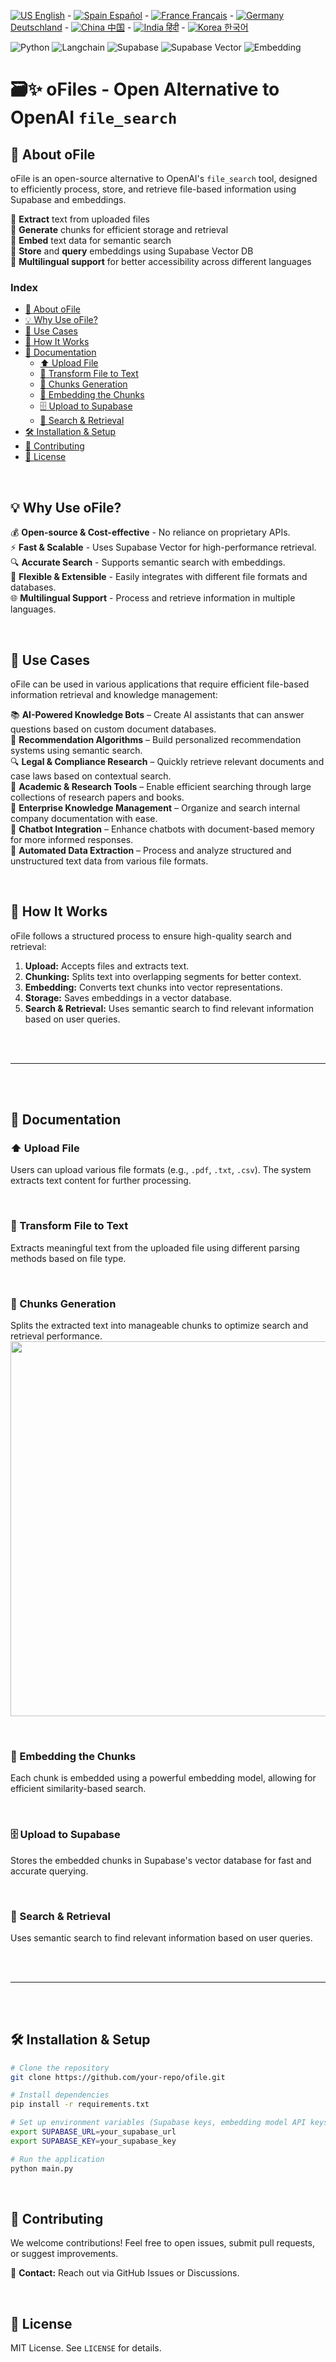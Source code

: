 

[![US](https://raw.githubusercontent.com/stevenrskelton/flag-icon/master/png/16/country-4x3/us.png "Canada") English](/readme/en.md) -
[![Spain](https://raw.githubusercontent.com/stevenrskelton/flag-icon/master/png/16/country-4x3/es.png "Spain") Español](/readme/es.md) -
[![France](https://raw.githubusercontent.com/stevenrskelton/flag-icon/master/png/16/country-4x3/fr.png "France") Français](/readme/fr.md) -
[![Germany](https://raw.githubusercontent.com/stevenrskelton/flag-icon/master/png/16/country-4x3/de.png "Germany") Deutschland](/readme/de.md) -
[![China](https://raw.githubusercontent.com/stevenrskelton/flag-icon/master/png/16/country-4x3/cn.png "China") 中国](/readme/cn.md) -
[![India](https://raw.githubusercontent.com/stevenrskelton/flag-icon/master/png/16/country-4x3/in.png "China") हिंदी](/readme/in.md) -
[![Korea](https://raw.githubusercontent.com/stevenrskelton/flag-icon/master/png/16/country-4x3/kr.png "Korea") 한국어](/readme/kr.md)

![Python](https://img.shields.io/badge/python-3670A0?style=for-the-badge&logo=python&logoColor=ffdd54)
![Langchain](https://img.shields.io/badge/Langchain-1C3C3C?style=for-the-badge&logo=langchain&logoColor=white)
![Supabase](https://img.shields.io/badge/Supabase-3ECF8E?style=for-the-badge&logo=supabase&logoColor=white)
![Supabase Vector](https://img.shields.io/badge/Supabase%20Vector%20DB-000?style=for-the-badge&logo=supabase&logoColor=white)
![Embedding](https://img.shields.io/badge/EMBEDDING-FFD21E?style=for-the-badge&logo=huggingface&logoColor=black)

# 🗃️✨ oFiles - Open Alternative to OpenAI `file_search`

## 📖 About oFile

oFile is an open-source alternative to OpenAI's `file_search` tool, designed to efficiently process, store, and retrieve file-based information using Supabase and embeddings.

🔹 **Extract** text from uploaded files  
🔹 **Generate** chunks for efficient storage and retrieval  
🔹 **Embed** text data for semantic search  
🔹 **Store** and **query** embeddings using Supabase Vector DB  
🔹 **Multilingual support** for better accessibility across different languages  

### Index

- [📖 About oFile](#-about-ofile)  
- [💡 Why Use oFile?](#-why-use-ofile)  
- [🔧 Use Cases](#-use-cases)  
- [🚀 How It Works](#-how-it-works)  
- [📝 Documentation](#-documentation)  
  - [⬆️ Upload File](#️-upload-file)  
  - [📄 Transform File to Text](#-transform-file-to-text)  
  - [🧩 Chunks Generation](#-chunks-generation)  
  - [🔗 Embedding the Chunks](#-embedding-the-chunks)  
  - [🗄️ Upload to Supabase](#️-upload-to-supabase)  
  - [🔎 Search & Retrieval](#-search--retrieval)  
- [🛠️ Installation & Setup](#️-installation--setup)  
- [🤝 Contributing](#-contributing)  
- [📜 License](#-license)  

<br>

## 💡 Why Use oFile?

💰 **Open-source & Cost-effective** - No reliance on proprietary APIs.  
⚡ **Fast & Scalable** - Uses Supabase Vector for high-performance retrieval.  
🔍 **Accurate Search** - Supports semantic search with embeddings.  
📂 **Flexible & Extensible** - Easily integrates with different file formats and databases.  
🌐 **Multilingual Support** - Process and retrieve information in multiple languages.  

<br>

## 🔧 Use Cases

oFile can be used in various applications that require efficient file-based information retrieval and knowledge management:

📚 **AI-Powered Knowledge Bots** – Create AI assistants that can answer questions based on custom document databases.  
🎯 **Recommendation Algorithms** – Build personalized recommendation systems using semantic search.  
🔍 **Legal & Compliance Research** – Quickly retrieve relevant documents and case laws based on contextual search.  
📖 **Academic & Research Tools** – Enable efficient searching through large collections of research papers and books.  
💼 **Enterprise Knowledge Management** – Organize and search internal company documentation with ease.  
🤖 **Chatbot Integration** – Enhance chatbots with document-based memory for more informed responses.  
📂 **Automated Data Extraction** – Process and analyze structured and unstructured text data from various file formats.  

<br>

## 🚀 How It Works

oFile follows a structured process to ensure high-quality search and retrieval:

1. **Upload:** Accepts files and extracts text.
2. **Chunking:** Splits text into overlapping segments for better context.
3. **Embedding:** Converts text chunks into vector representations.
4. **Storage:** Saves embeddings in a vector database.
5. **Search & Retrieval:** Uses semantic search to find relevant information based on user queries.

<br><br>

---

<br><br>

## 📝 Documentation

### ⬆️ Upload File
Users can upload various file formats (e.g., `.pdf`, `.txt`, `.csv`). The system extracts text content for further processing.

<br>

### 📄 Transform File to Text
Extracts meaningful text from the uploaded file using different parsing methods based on file type.

<br>

### 🧩 Chunks Generation
Splits the extracted text into manageable chunks to optimize search and retrieval performance.
<img src="https://github.com/christivn/oFiles/blob/main/img/text_splitter.png?raw=true" width="600px">

<br>

### 🔗 Embedding the Chunks
Each chunk is embedded using a powerful embedding model, allowing for efficient similarity-based search.

<br>

### 🗄️ Upload to Supabase
Stores the embedded chunks in Supabase's vector database for fast and accurate querying.

<br>

### 🔎 Search & Retrieval
Uses semantic search to find relevant information based on user queries.

<br><br>

---

<br><br>

## 🛠️ Installation & Setup

```bash
# Clone the repository
git clone https://github.com/your-repo/ofile.git

# Install dependencies
pip install -r requirements.txt

# Set up environment variables (Supabase keys, embedding model API keys, etc.)
export SUPABASE_URL=your_supabase_url
export SUPABASE_KEY=your_supabase_key

# Run the application
python main.py
```

<br>

## 🤝 Contributing

We welcome contributions! Feel free to open issues, submit pull requests, or suggest improvements.

📩 **Contact:** Reach out via GitHub Issues or Discussions.

<br>

## 📜 License

MIT License. See `LICENSE` for details.

